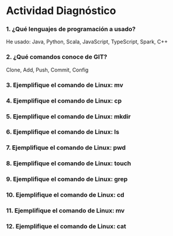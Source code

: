 # Actividad Diagnóstico


### 1. ¿Qué lenguajes de programación a usado?
He usado: Java, Python, Scala, JavaScript, TypeScript, Spark, C++

### 2. ¿Qué comandos conoce de GIT?
Clone, Add, Push, Commit, Config

### 3. Ejemplifique el comando de Linux: mv
### 4. Ejemplifique el comando de Linux: cp
### 5. Ejemplifique el comando de Linux: mkdir
### 6. Ejemplifique el comando de Linux: ls
### 7. Ejemplifique el comando de Linux: pwd
### 8. Ejemplifique el comando de Linux: touch
### 9. Ejemplifique el comando de Linux: grep
### 10. Ejemplifique el comando de Linux: cd
### 11. Ejemplifique el comando de Linux: mv
### 12. Ejemplifique el comando de Linux: cat
